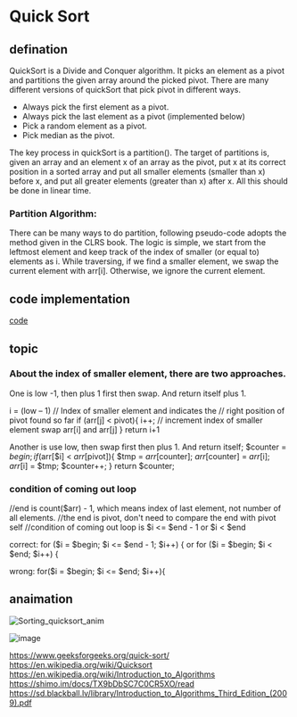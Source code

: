 # Quick Sort

## defination

 QuickSort is a Divide and Conquer algorithm. It picks an element as a pivot and partitions the given array around the picked pivot. There are many different versions of quickSort that pick pivot in different ways. 

- Always pick the first element as a pivot.
- Always pick the last element as a pivot (implemented below)
- Pick a random element as a pivot.
- Pick median as the pivot.

The key process in quickSort is a partition(). The target of partitions is, given an array and an element x of an array as the pivot, put x at its correct position in a sorted array and put all smaller elements (smaller than x) before x, and put all greater elements (greater than x) after x. All this should be done in linear time.

### Partition Algorithm: 

There can be many ways to do partition, following pseudo-code adopts the method given in the CLRS book. The logic is simple, we start from the leftmost element and keep track of the index of smaller (or equal to) elements as i. While traversing, if we find a smaller element, we swap the current element with arr[i]. Otherwise, we ignore the current element. 

## code implementation

[code](https://github.com/lz2510/algorithm_camp/blob/main/sort/QuickSort.php)

## topic

### About the index of smaller element, there are two approaches.

One is low -1, then plus 1 first then swap. And return itself plus 1.

i = (low – 1)  // Index of smaller element and indicates the 
    // right position of pivot found so far
if (arr[j] < pivot){
            i++;    // increment index of smaller element
            swap arr[i] and arr[j]
        }
return i+1

Another is use low, then swap first then plus 1. And return itself;
$counter = $begin;
if($arr[$i] < $arr[$pivot]){
                $tmp = $arr[$counter];
                $arr[$counter] = $arr[$i];
                $arr[$i] = $tmp;
                $counter++;
            }
return $counter;


### condition of coming out loop

//end is count($arr) - 1, which means index of last element, not number of all elements.
//the end is pivot, don't need to compare the end with pivot self
//condition of coming out loop is $i <= $end - 1 or $i < $end

correct:
for ($i = $begin; $i <= $end - 1; $i++) {
or
for ($i = $begin; $i < $end; $i++) {

wrong:
for($i = $begin; $i <= $end; $i++){


## anaimation

![Sorting_quicksort_anim](https://user-images.githubusercontent.com/1209204/205549416-cc28da1d-84d4-4024-95de-b058124dd2a2.gif)

![image](https://user-images.githubusercontent.com/1209204/205418598-eb0d72d9-0846-426b-a830-5bf8c9b61596.gif)

https://www.geeksforgeeks.org/quick-sort/  
https://en.wikipedia.org/wiki/Quicksort  
https://en.wikipedia.org/wiki/Introduction_to_Algorithms  
https://shimo.im/docs/TX9bDbSC7C0CR5XO/read  
https://sd.blackball.lv/library/Introduction_to_Algorithms_Third_Edition_(2009).pdf  


